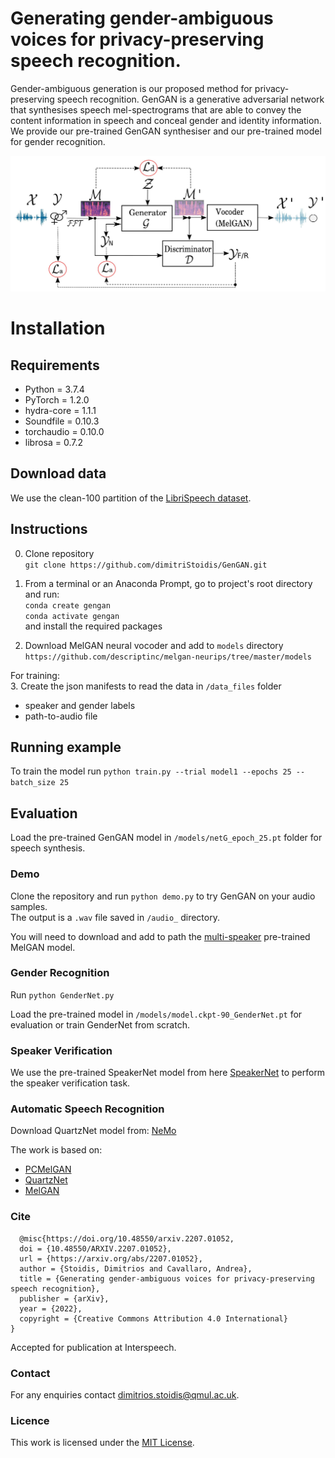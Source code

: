 
# Generating gender-ambiguous voices for privacy-preserving speech recognition.


<p>Gender-ambiguous generation is our proposed method for privacy-preserving speech recognition. GenGAN is a generative adversarial network that synthesises speech mel-spectrograms that are able to convey the content information in speech and conceal gender and identity information.
We provide our pre-trained GenGAN synthesiser and our pre-trained model for gender recognition.</p>

![GenGAN pipeline](/gengan_pipeline.jpg)



# Installation

## Requirements
* Python = 3.7.4
* PyTorch = 1.2.0
* hydra-core = 1.1.1
* Soundfile = 0.10.3
* torchaudio = 0.10.0
* librosa = 0.7.2



## Download data
We use the clean-100 partition of the [LibriSpeech dataset](https://www.openslr.org/12).


## Instructions

0. Clone repository</br>
`git clone https://github.com/dimitriStoidis/GenGAN.git`

1. From a terminal or an Anaconda Prompt, go to project's root directory
and run:</br>
`conda create gengan` </br>
`conda activate gengan` </br>
and install the required packages

2. Download MelGAN neural vocoder and add to `models` directory
`https://github.com/descriptinc/melgan-neurips/tree/master/models`

For training:</br>
3. Create the json manifests to read the data in `/data_files` folder
* speaker and gender labels
* path-to-audio file 

## Running example

To train the model run `python train.py --trial model1 --epochs 25 --batch_size 25`

## Evaluation

Load the pre-trained GenGAN model in `/models/netG_epoch_25.pt` folder for speech synthesis.

### Demo
Clone the repository and run `python demo.py` to try GenGAN on your audio samples.</br>
The output is a `.wav` file saved in `/audio_` directory.

You will need to download and add to path the [multi-speaker](https://github.com/descriptinc/melgan-neurips/tree/master/models) pre-trained MelGAN model.

### Gender Recognition
Run `python GenderNet.py`

Load the pre-trained model in `/models/model.ckpt-90_GenderNet.pt` for evaluation or train GenderNet from scratch.


### Speaker Verification
We use the pre-trained SpeakerNet model from here [SpeakerNet](https://github.com/clovaai/voxceleb_trainer) to perform the speaker verification task.

### Automatic Speech Recognition
Download QuartzNet model from: [NeMo](https://catalog.ngc.nvidia.com/orgs/nvidia/models/nemospeechmodels)

The work is based on:
* [PCMelGAN](https://github.com/daverics/pcmelgan)
* [QuartzNet](https://catalog.ngc.nvidia.com/orgs/nvidia/models/nemospeechmodels)
* [MelGAN](https://github.com/descriptinc/melgan-neurips)

### Cite
```
  @misc{https://doi.org/10.48550/arxiv.2207.01052,
  doi = {10.48550/ARXIV.2207.01052},
  url = {https://arxiv.org/abs/2207.01052},
  author = {Stoidis, Dimitrios and Cavallaro, Andrea},
  title = {Generating gender-ambiguous voices for privacy-preserving speech recognition},
  publisher = {arXiv},
  year = {2022},
  copyright = {Creative Commons Attribution 4.0 International}
}
```
Accepted for publication at Interspeech.

### Contact
For any enquiries contact dimitrios.stoidis@qmul.ac.uk.

### Licence
This work is licensed under the [MIT License](https://github.com/dimitriStoidis/GenGAN/blob/main/LICENSE).
